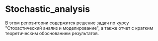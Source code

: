 # Stochastic_analysis

В этом репозитории содержится решение задач по курсу "Стохастический анализ и моделирование", а также отчет с кратким теоретическим обоснованием результатов.
